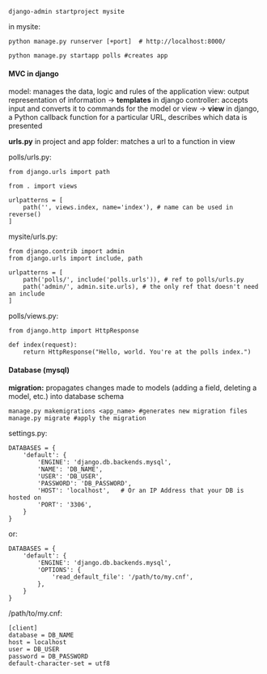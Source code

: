 ```
django-admin startproject mysite
```

in mysite: 
```
python manage.py runserver [+port]  # http://localhost:8000/

python manage.py startapp polls #creates app
```

#### MVC in django
model: manages the data, logic and rules of the application
view: output representation of information -> **templates** in django
controller: accepts input and converts it to commands for the model or view -> **view** in django, a Python callback function for a particular URL, describes which data is presented

**urls.py** in project and app folder:
matches a url to a function in view

polls/urls.py:
```
from django.urls import path

from . import views

urlpatterns = [
    path('', views.index, name='index'), # name can be used in reverse()
]
```
mysite/urls.py:
```
from django.contrib import admin
from django.urls import include, path

urlpatterns = [
    path('polls/', include('polls.urls')), # ref to polls/urls.py
    path('admin/', admin.site.urls), # the only ref that doesn't need an include
]
```

polls/views.py:
```
from django.http import HttpResponse

def index(request):
    return HttpResponse("Hello, world. You're at the polls index.")
```

#### Database (mysql)
**migration:** propagates changes made to models (adding a field, deleting a model, etc.) into database schema
```
manage.py makemigrations <app_name> #generates new migration files
manage.py migrate #apply the migration
```

settings.py:
```
DATABASES = {
    'default': {
        'ENGINE': 'django.db.backends.mysql', 
        'NAME': 'DB_NAME',
        'USER': 'DB_USER',
        'PASSWORD': 'DB_PASSWORD',
        'HOST': 'localhost',   # Or an IP Address that your DB is hosted on
        'PORT': '3306',
    }
}
```

or:
```
DATABASES = {
    'default': {
        'ENGINE': 'django.db.backends.mysql',
        'OPTIONS': {
            'read_default_file': '/path/to/my.cnf',
        },
    }
}
```

/path/to/my.cnf:
```
[client]
database = DB_NAME
host = localhost
user = DB_USER
password = DB_PASSWORD
default-character-set = utf8
```
